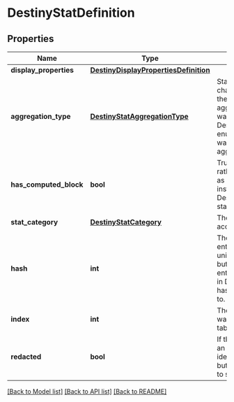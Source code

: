 # DestinyStatDefinition

## Properties
Name | Type | Description | Notes
------------ | ------------- | ------------- | -------------
**display_properties** | [**DestinyDisplayPropertiesDefinition**](DestinyDisplayPropertiesDefinition.md) |  | [optional] 
**aggregation_type** | [**DestinyStatAggregationType**](DestinyStatAggregationType.md) | Stats can exist on a character or an item, and they may potentially be aggregated in different ways. The DestinyStatAggregationType enum value indicates the way that this stat is being aggregated. | [optional] 
**has_computed_block** | **bool** | True if the stat is computed rather than being delivered as a raw value on items.  For instance, the Light stat in Destiny 1 was a computed stat. | [optional] 
**stat_category** | [**DestinyStatCategory**](DestinyStatCategory.md) | The category of the stat, according to the game. | [optional] 
**hash** | **int** | The unique identifier for this entity. Guaranteed to be unique for the type of entity, but not globally.  When entities refer to each other in Destiny content, it is this hash that they are referring to. | [optional] 
**index** | **int** | The index of the entity as it was found in the investment tables. | [optional] 
**redacted** | **bool** | If this is true, then there is an entity with this identifier/type combination, but BNet is not yet allowed to show it. Sorry! | [optional] 

[[Back to Model list]](../README.md#documentation-for-models) [[Back to API list]](../README.md#documentation-for-api-endpoints) [[Back to README]](../README.md)


